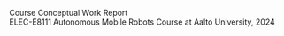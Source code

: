 Course Conceptual Work Report \
ELEC-E8111 Autonomous Mobile Robots Course at Aalto University, 2024
